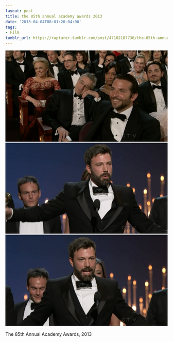 ```yaml
---
layout: post
title: the 85th annual academy awards 2013
date: '2013-04-04T08:01:20-04:00'
tags:
- Film
tumblr_url: https://rapturer.tumblr.com/post/47102187736/the-85th-annual-academy-awards-2013
---
```

 ![](/assets/img/tumblr_mkqc28s2yE1r6af0jo1_1280.jpg)  
 ![](/assets/img/tumblr_mkqc28s2yE1r6af0jo2_1280.jpg)  
 ![](/assets/img/tumblr_mkqc28s2yE1r6af0jo3_1280.jpg)  
  

The 85th Annual Academy Awards, 2013

